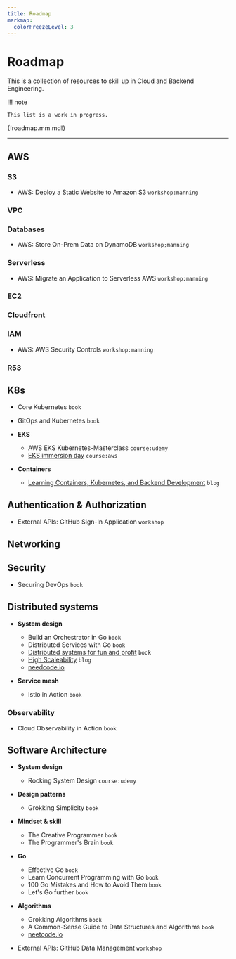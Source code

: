 ```yaml
---
title: Roadmap
markmap:
  colorFreezeLevel: 3
---
```

# Roadmap

This is a collection of resources to skill up in Cloud and Backend Engineering.

!!! note

	This list is a work in progress.



{!roadmap.mm.md!}

----


## AWS

### S3

- AWS: Deploy a Static Website to Amazon S3 `workshop:manning`

### VPC

### Databases

- AWS: Store On-Prem Data on DynamoDB `workshop;manning`

### Serverless

- AWS: Migrate an Application to Serverless AWS `workshop:manning`

### EC2

### Cloudfront

### IAM

- AWS: AWS Security Controls `workshop:manning`

### R53


## K8s

- Core Kubernetes `book`
- GitOps and Kubernetes `book`

- **EKS**
	- AWS EKS Kubernetes-Masterclass `course:udemy`
	- [EKS immersion day](https://catalog.workshops.aws/eks-immersionday/en-US) `course:aws`

- **Containers**
	- [Learning Containers, Kubernetes, and Backend Development](https://iximiuz.com/) `blog`


## Authentication & Authorization

- External APIs: GitHub Sign-In Application `workshop`

## Networking

## Security

- Securing DevOps `book`


## Distributed systems

- **System design**
	- Build an Orchestrator in Go `book`
	- Distributed Services with Go `book`
	- [Distributed systems for fun and profit](http://book.mixu.net/distsys/single-page.html) `book`
	- [High Scaleability](http://highscalability.com/) `blog`
	- [needcode.io](https://neetcode.io)


- **Service mesh**
	- Istio in Action `book`


### Observability

- Cloud Observability in Action `book`

## Software Architecture

- **System design**
	- Rocking System Design `course:udemy`

- **Design patterns**
	- Grokking Simplicity `book`

- **Mindset & skill**	
	- The Creative Programmer `book`
	- The Programmer's Brain `book`

- **Go**
	- Effective Go `book`
	- Learn Concurrent Programming with Go `book`
	- 100 Go Mistakes and How to Avoid Them `book`
	- Let's Go further `book`

- **Algorithms**
	- Grokking Algorithms `book`
	- A Common-Sense Guide to Data Structures and Algorithms `book`
	- [neetcode.io](https://neetcode.io)


- External APIs: GitHub Data Management	`workshop`
